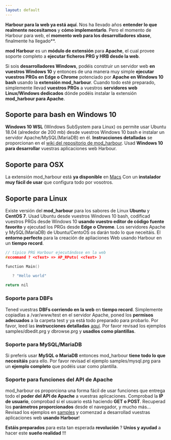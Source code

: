 ```yaml
---
layout: default
---
```


**Harbour para la web ya está aquí**. Nos ha llevado años **entender lo que realmente necesitamos** y **cómo implementarlo**. Pero el momento de Harbour para web, el **momento web para los desarrolladores xbase**, finalmente ha llegado**.

**mod Harbour** es un **módulo de extensión** para **Apache**, el cual provee soporte completo a **ejecutar ficheros PRG y HRB desde la web**.

Si sois **desarrolladores Windows**, podéis construir un servidor web **en vuestros Windows 10** y entonces de una manera muy simple **ejecutar vuestros PRGs en Edge o Chrome** potenciado por **Apache en Windows 10 bash** usando la **extensión mod_harbour**. Cuando todo esté preparado, simplemente llevad **vuestros PRGs** a vuestros **servidores web Linux/Windows dedicados** dónde podéis instalar la extensión **mod_harbour para Apache**. 

## Soporte para bash en Windows 10

**Windows 10 WSL** (Windows SubSystem para Linux) os permite usar Ubuntu 18.04 (alrededor de 200 mb) desde vuestros Windows 10 bash e instalar un servidor Apache/MySQL(MariaDB) en él. **Instrucciones detalladas** se proporcionan en el [wiki del repositorio de mod_harbour](https://github.com/FiveTechSoft/mod_harbour/wiki). Usad **Windows 10 para desarrollar** vuestras aplicaciones web Harbour.

## Soporte para OSX

La extensión mod_harbour está **ya disponible** en [Macs](https://github.com/FiveTechSoft/mod_harbour/tree/master/osx)
Con un **instalador muy fácil de usar** que configura todo por vosotros.

## Soporte para Linux

Existe versión del **mod_harbour** para los sabores de Linux **Ubuntu** y **CentOS 7**. Usad Ubuntu desde vuestros Windows 10 bash, codificad vuestros  PRGs desde
Windows 10 **usando vuestro editor de código fuente favorito** y ejecutad los PRGs desde **Edge o Chrome**. Los servidores Apache y MySQL(MariaDB) de Ubuntu/CentoOS os darán todo lo que neceitáis. El **entorno perfecto** para la creación de apliaciones Web usando Harbour en un **tiempo record**.

```c
// típico PRG Harbour ejecutándose en la web
#xcommand ? <cText> => AP_RPuts( <cText> )

function Main()

   ? "Hello world"
   
return nil   
```

### Soporte para DBFs

Tened vuestras **DBFs corriendo en la web** en **tiempo record**. Simplemente copiadlas a /var/www/test en el servidor Apache, poned los **permisos adecuados** a la carpeta test y ya está todo preparado para probarlo. Por favor, leed las **instrucciones detalladas** [aquí](https://github.com/FiveTechSoft/mod_harbour/wiki/Using-DBFs-from-the-server). Por favor revisad los ejemplos samples/dbedit.prg y dbrowse.prg y **usadlos como plantillas**.

### Soporte para MySQL/MariaDB

Si preferís usar **MySQL o MariaDB** entonces mod_harbour **tiene todo lo que necesitáis** para ello. Por favor revisad el ejemplo samples/mysql.prg para un **ejemplo completo** que podéis usar como plantilla.

### Soporte para funciones del API de Apache

mod_harbour os proporciona una forma fácil de usar funciones que entrega todo el **poder del API de Apache** a vuestras aplicaciones. Comprobad la **IP de usuario**, comprobad si el usuario está haciendo **GET o POST**. Recuperad los **parámetros proporcionados** desde el navegador, y mucho más... Revisad los ejemplos en [samples](https://github.com/FiveTechSoft/mod_harbour/tree/master/samples) y comenzad a desarrollad vuestras aplicaciones web **usando Harbour**!

**Estáis preparados** para esta tan esperada **revolución** ? **Uníos y ayudad** a hacer este **sueño realidad** !!!

